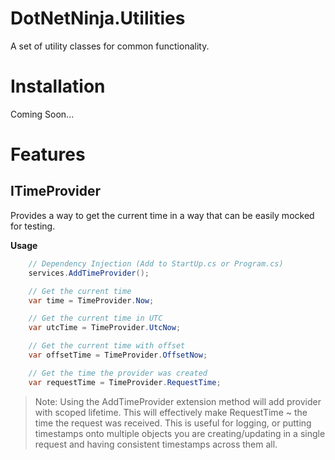 # DotNetNinja.Utilities
A set of utility classes for common functionality.

# Installation
Coming Soon...

# Features

## ITimeProvider
Provides a way to get the current time in a way that can be easily mocked for testing.

**Usage**

```csharp
    // Dependency Injection (Add to StartUp.cs or Program.cs)
    services.AddTimeProvider();

    // Get the current time
    var time = TimeProvider.Now;

    // Get the current time in UTC
    var utcTime = TimeProvider.UtcNow;

    // Get the current time with offset
    var offsetTime = TimeProvider.OffsetNow;

    // Get the time the provider was created
    var requestTime = TimeProvider.RequestTime;
```

> Note: Using the AddTimeProvider extension method will add provider with scoped lifetime.  This will effectively make RequestTime ~ the time the request was received.  This is useful for logging, or putting timestamps onto multiple objects you are creating/updating in a single request and having consistent timestamps across them all.